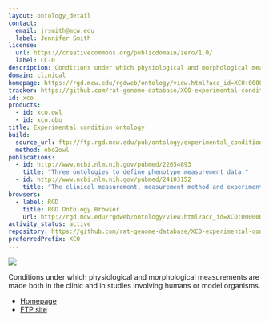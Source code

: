 ```yaml
---
layout: ontology_detail
contact:
  email: jrsmith@mcw.edu
  label: Jennifer Smith
license:
  url: https://creativecommons.org/publicdomain/zero/1.0/
  label: CC-0
description: Conditions under which physiological and morphological measurements are made both in the clinic and in studies involving humans or model organisms.
domain: clinical
homepage: https://rgd.mcw.edu/rgdweb/ontology/view.html?acc_id=XCO:0000000
tracker: https://github.com/rat-genome-database/XCO-experimental-condition-ontology/issues
id: xco
products:
  - id: xco.owl
  - id: xco.obo
title: Experimental condition ontology
build:
  source_url: ftp://ftp.rgd.mcw.edu/pub/ontology/experimental_condition/experimental_condition.obo
  method: obo2owl
publications:
  - id: http://www.ncbi.nlm.nih.gov/pubmed/22654893
    title: "Three ontologies to define phenotype measurement data."
  - id: http://www.ncbi.nlm.nih.gov/pubmed/24103152
    title: "The clinical measurement, measurement method and experimental condition ontologies: expansion, improvements and new applications."
browsers:
  - label: RGD
    title: RGD Ontology Browser
    url: http://rgd.mcw.edu/rgdweb/ontology/view.html?acc_id=XCO:0000000
activity_status: active
repository: https://github.com/rat-genome-database/XCO-experimental-condition-ontology
preferredPrefix: XCO
---
```


<img src="http://rgd.mcw.edu/common/images/rgd_LOGO_blue_rgd.gif"/>

Conditions under which physiological and morphological measurements are made both in the clinic and in studies involving humans or model organisms.

- [Homepage](https://rgd.mcw.edu/rgdweb/ontology/view.html?acc_id=XCO:0000000)
- [FTP site](ftp://ftp.rgd.mcw.edu/pub/ontology/experimental_condition/)
